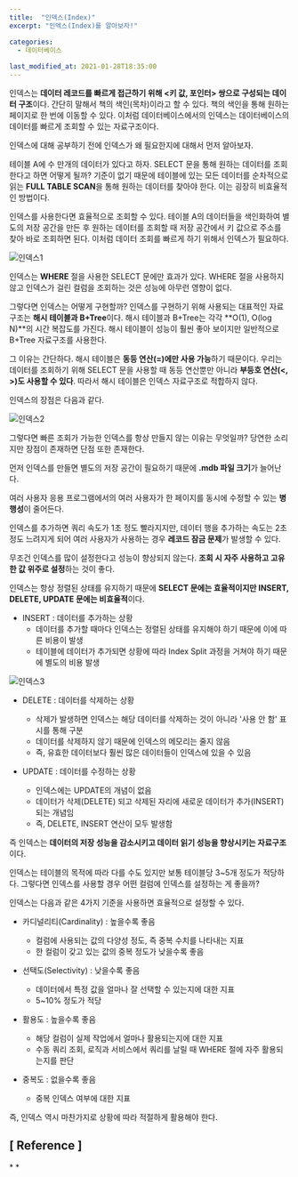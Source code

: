 ```yaml
---
title:  "인덱스(Index)"
excerpt: "인덱스(Index)를 알아보자!"

categories:
  - 데이터베이스
  
last_modified_at: 2021-01-28T18:35:00
---
```


인덱스는 **데이터 레코드를 빠르게 접근하기 위해 <키 값, 포인터> 쌍으로 구성되는 데이터 구조**이다. 간단히 말해서 책의 색인(목차)이라고 할 수 있다. 책의 색인을 통해 원하는 페이지로 한 번에 이동할 수 있다. 이처럼 데이터베이스에서의 인덱스는 데이터베이스의 데이터를 빠르게 조회할 수 있는 자료구조이다.  

인덱스에 대해 공부하기 전에 인덱스가 왜 필요한지에 대해서 먼저 알아보자.  

테이블 A에 수 만개의 데이터가 있다고 하자. SELECT 문을 통해 원하는 데이터를 조회한다고 하면 어떻게 될까? 기준이 없기 때문에 테이블에 있는 모든 데이터를 순차적으로 읽는 **FULL TABLE SCAN**을 통해 원하는 데이터를 찾아야 한다. 이는 굉장히 비효율적인 방법이다.  

인덱스를 사용한다면 효율적으로 조회할 수 있다. 테이블 A의 데이터들을 색인화하여 별도의 저장 공간을 만든 후 원하는 데이터를 조회할 때 저장 공간에서 키 값으로 주소를 찾아 바로 조회하면 된다. 이처럼 데이터 조회를 빠르게 하기 위해서 인덱스가 필요하다.  

![인덱스1](https://user-images.githubusercontent.com/53072057/106090365-54fb0a80-616d-11eb-969e-c7ec9bddcd17.JPG)  

인덱스는 **WHERE** 절을 사용한 SELECT 문에만 효과가 있다. WHERE 절을 사용하지 않고 인덱스가 걸린 컬럼을 조회하는 것은 성능에 아무런 영향이 없다.  

그렇다면 인덱스는 어떻게 구현할까? 인덱스를 구현하기 위해 사용되는 대표적인 자료구조는 **해시 테이블과 B+Tree**이다. 해시 테이블과 B+Tree는 각각 **O(1), O(log N)**의 시간 복잡도를 가진다. 해시 테이블이 성능이 훨씬 좋아 보이지만 일반적으로 B+Tree 자료구조를 사용한다.  

그 이유는 간단하다. 해시 테이블은 **동등 연산(=)에만 사용 가능**하기 때문이다. 우리는 데이터를 조회하기 위해 SELECT 문을 사용할 때 동등 연산뿐만 아니라 **부등호 연산(<, >)도 사용할 수 있다**. 따라서 해시 테이블은 인덱스 자료구조로 적합하지 않다.  

인덱스의 장점은 다음과 같다.  

![인덱스2](https://user-images.githubusercontent.com/53072057/106090368-562c3780-616d-11eb-8404-c1646ad91509.JPG)  

그렇다면 빠른 조회가 가능한 인덱스를 항상 만들지 않는 이유는 무엇일까? 당연한 소리지만 장점이 존재하면 단점 또한 존재한다.  

먼저 인덱스를 만들면 별도의 저장 공간이 필요하기 때문에 **.mdb 파일 크기**가 늘어난다.  

여러 사용자 응용 프로그램에서의 여러 사용자가 한 페이지를 동시에 수정할 수 있는 **병행성**이 줄어든다.

인덱스를 추가하면 쿼리 속도가 1초 정도 빨라지지만, 데이터 행을 추가하는 속도는 2초 정도 느려지게 되어 여러 사용자가 사용하는 경우 **레코드 잠금 문제**가 발생할 수 있다.  

무조건 인덱스를 많이 설정한다고 성능이 향상되지 않는다. **조회 시 자주 사용하고 고유한 값 위주로 설정**하는 것이 좋다.  

인덱스는 항상 정렬된 상태를 유지하기 때문에 **SELECT 문에는 효율적이지만 INSERT, DELETE, UPDATE 문에는 비효율적**이다.  

* INSERT : 데이터를 추가하는 상황  
	- 데이터를 추가할 때마다 인덱스는 정렬된 상태를 유지해야 하기 때문에 이에 따른 비용이 발생  
	- 테이블에 데이터가 추가되면 상황에 따라 Index Split 과정을 거쳐야 하기 때문에 별도의 비용 발생  
	
![인덱스3](https://user-images.githubusercontent.com/53072057/106090370-562c3780-616d-11eb-85ae-a11b6117a77d.JPG)  

* DELETE : 데이터를 삭제하는 상황  
	- 삭제가 발생하면 인덱스는 해당 데이터를 삭제하는 것이 아니라 '사용 안 함' 표시를 통해 구분  
	- 데이터를 삭제하지 않기 때문에 인덱스의 메모리는 줄지 않음  
	- 즉, 유효한 데이터보다 훨씬 많은 데이터들이 인덱스에 있을 수 있음  
	
* UPDATE : 데이터를 수정하는 상황  
	- 인덱스에는 UPDATE의 개념이 없음  
	- 데이터가 삭제(DELETE) 되고 삭제된 자리에 새로운 데이터가 추가(INSERT) 되는 개념임  
	- 즉, DELETE, INSERT 연산이 모두 발생함  
	
즉 인덱스는 **데이터의 저장 성능을 감소시키고 데이터 읽기 성능을 향상시키는 자료구조**이다.  

인덱스는 테이블의 목적에 따라 다를 수도 있지만 보통 테이블당 3~5개 정도가 적당하다. 그렇다면 인덱스를 사용할 경우 어떤 컬럼에 인덱스를 설정하는 게 좋을까?  

인덱스는 다음과 같은 4가지 기준을 사용하면 효율적으로 설정할 수 있다.  

* 카디널리티(Cardinality) : 높을수록 좋음  
	- 컬럼에 사용되는 값의 다양성 정도, 즉 중복 수치를 나타내는 지표  
	- 한 컬럼이 갖고 있는 값의 중복 정도가 낮을수록 좋음  
	
* 선택도(Selectivity) : 낮을수록 좋음  
	- 데이터에서 특정 값을 얼마나 잘 선택할 수 있는지에 대한 지표  
	- 5~10% 정도가 적당  
	
* 활용도 : 높을수록 좋음  
	- 해당 컬럼이 실제 작업에서 얼마나 활용되는지에 대한 지표  
	- 수동 쿼리 조회, 로직과 서비스에서 쿼리를 날릴 때 WHERE 절에 자주 활용되는지를 판단  
	
* 중복도 : 없을수록 좋음  
	- 중복 인덱스 여부에 대한 지표  
	
즉, 인덱스 역시 마찬가지로 상황에 따라 적절하게 활용해야 한다.  

<h2>[ Reference ]</h2>  
* <https://goodgid.github.io/What-is-Index/>  
* <https://yurimkoo.github.io/db/2020/03/14/db-index.html>  
